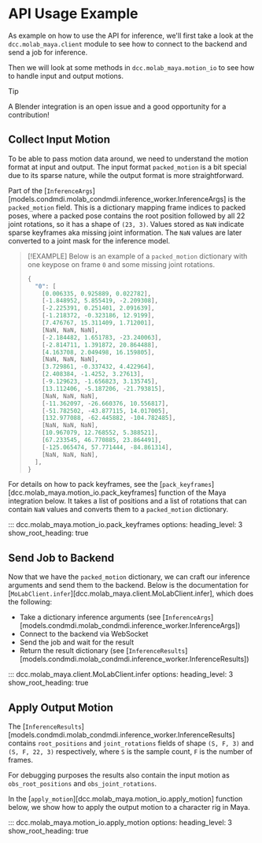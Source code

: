 # API Usage Example

As example on how to use the API for inference, we'll first take a look at the `dcc.molab_maya.client` module to see how to connect to the backend and send a job for inference.

Then we will look at some methods in `dcc.molab_maya.motion_io` to see how to handle input and output motions.

> [!TIP]
> A Blender integration is an open issue and a good opportunity for a contribution!

## Collect Input Motion

To be able to pass motion data around, we need to understand the motion format at input and output. The input format `packed_motion` is a bit special due to its sparse nature, while the output format is more straightforward.

Part of the [`InferenceArgs`][models.condmdi.molab_condmdi.inference_worker.InferenceArgs] is the `packed_motion` field. This is a dictionary mapping frame indices to packed poses, where a packed pose contains the root position followed by all 22 joint rotations, so it has a shape of `(23, 3)`.
Values stored as `NaN` indicate sparse keyframes aka missing joint information.
The `NaN` values are later converted to a joint mask for the inference model.

> [!EXAMPLE]
> Below is an example of a `packed_motion` dictionary with one keypose
> on frame `0` and some missing joint rotations.
> 
> ```python
> {
>   "0": [                                    
>     [0.006335, 0.925889, 0.022782],         
>     [-1.848952, 5.855419, -2.209308],       
>     [-2.225391, 0.251401, 2.091639],
>     [-1.218372, -0.323186, 12.9199],
>     [7.476767, 15.311409, 1.712001],
>     [NaN, NaN, NaN],                        
>     [-2.184482, 1.651783, -23.240063],
>     [-2.814711, 1.391872, 20.864488],
>     [4.163708, 2.049498, 16.159805],
>     [NaN, NaN, NaN],
>     [3.729861, -0.337432, 4.422964],
>     [2.408384, -1.4252, 3.27613],
>     [-9.129623, -1.656823, 3.135745],
>     [13.112406, -5.187206, -21.793815],
>     [NaN, NaN, NaN],
>     [-11.362097, -26.660376, 10.556817],
>     [-51.782502, -43.877115, 14.017005],
>     [132.977088, -62.445882, -104.782485],
>     [NaN, NaN, NaN],
>     [10.967079, 12.768552, 5.388521],
>     [67.233545, 46.770885, 23.864491],
>     [-125.065474, 57.771444, -84.861314],
>     [NaN, NaN, NaN],
>   ],
> }
> ```

For details on how to pack keyframes, see the [`pack_keyframes`][dcc.molab_maya.motion_io.pack_keyframes] function of the Maya integration below.
It takes a list of positions and a list of rotations that can contain `NaN` values and converts them to a `packed_motion` dictionary.

::: dcc.molab_maya.motion_io.pack_keyframes
    options:
      heading_level: 3
      show_root_heading: true

## Send Job to Backend

Now that we have the `packed_motion` dictionary, we can craft our inference arguments and send them to the backend.
Below is the documentation for [`MoLabClient.infer`][dcc.molab_maya.client.MoLabClient.infer], which does the following:

- Take a dictionary inference arguments (see [`InferenceArgs`][models.condmdi.molab_condmdi.inference_worker.InferenceArgs])
- Connect to the backend via WebSocket
- Send the job and wait for the result
- Return the result dictionary (see [`InferenceResults`][models.condmdi.molab_condmdi.inference_worker.InferenceResults])

::: dcc.molab_maya.client.MoLabClient.infer
    options:
      heading_level: 3
      show_root_heading: true

## Apply Output Motion

The [`InferenceResults`][models.condmdi.molab_condmdi.inference_worker.InferenceResults] contains `root_positions` and `joint_rotations` fields of shape `(S, F, 3)` and `(S, F, 22, 3)` respectively, where `S` is the sample count, `F` is the number of frames.

For debugging purposes the results also contain the input motion as `obs_root_positions` and `obs_joint_rotations`.

In the [`apply_motion`][dcc.molab_maya.motion_io.apply_motion] function below, we show how to apply the output motion to a character rig in Maya.

::: dcc.molab_maya.motion_io.apply_motion
    options:
      heading_level: 3
      show_root_heading: true
